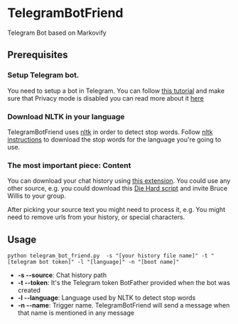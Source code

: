 # TelegramBotFriend
Telegram Bot based on Markovify

## Prerequisites

### Setup Telegram bot.
You need to setup a bot in Telegram. You can follow [this tutorial](https://core.telegram.org/bots#6-botfather) and make sure that Privacy mode is disabled you can read more about it [here](https://core.telegram.org/bots#privacy-mode)

### Download NLTK in your language

TelegramBotFriend uses [nltk](https://github.com/nltk/nltk) in order to detect stop words. Follow [nltk instructions](http://www.nltk.org/data.html) to download the stop words for the language you're going to use.

### The most important piece: Content

You can download your chat history using [this extension](https://chrome.google.com/webstore/detail/save-telegram-chat-histor/kgldnbjoeinkkgpphaaljlfhfdbndfjc). You could use any other source, e.g. you could download this [Die Hard script](http://www.imsdb.com/scripts/Die-Hard.html) and invite Bruce Willis to your group.

After picking your source text you might need to process it, e.g. You might need to remove urls from your history, or special characters.

## Usage

```
python telegram_bot_friend.py  -s "[your history file name]" -t "[telegram bot token]" -l "[language]" -n "[boot name]"
```
 * **-s --source**: Chat history path
 * **-t --token**: It's the Telegram token BotFather provided when the bot was created
 * **-l --language**: Language used by NLTK to detect stop words
 * **-n --name**: Trigger name. TelegramBotFriend will send a message when that name is mentioned in any message
 
 
 
